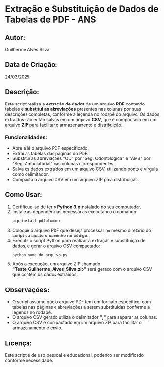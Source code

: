 
# Extração e Substituição de Dados de Tabelas de PDF - ANS

## Autor: 
Guilherme Alves Silva

## Data de Criação: 
24/03/2025

## Descrição:
Este script realiza a **extração de dados** de um arquivo **PDF** contendo tabelas e **substitui as abreviações** presentes nas colunas por suas descrições completas, conforme a legenda no rodapé do arquivo. Os dados extraídos são então salvos em um arquivo **CSV**, que é compactado em um arquivo **ZIP** para facilitar o armazenamento e distribuição.

### Funcionalidades:
- Abre e lê o arquivo PDF especificado.
- Extrai as tabelas das páginas do PDF.
- Substitui as abreviações "OD" por "Seg. Odontológica" e "AMB" por "Seg. Ambulatorial" nas colunas correspondentes.
- Salva os dados extraídos em um arquivo CSV, utilizando ponto e vírgula como delimitador.
- Compacta o arquivo CSV em um arquivo ZIP para distribuição.

## Como Usar:

1. Certifique-se de ter o **Python 3.x** instalado no seu computador.
2. Instale as dependências necessárias executando o comando:
   ```bash
   pip install pdfplumber
   ```
3. Coloque o arquivo PDF que deseja processar no mesmo diretório do script ou ajuste o caminho no código.
4. Execute o script Python para realizar a extração e substituição de dados, e gerar o arquivo CSV compactado:
   ```bash
   python nome_do_arquivo.py
   ```
5. Após a execução, um arquivo ZIP chamado **"Teste_Guilherme_Alves_Silva.zip"** será gerado com o arquivo CSV que contém os dados extraídos.

## Observações:
- O script assume que o arquivo PDF tem um formato específico, com tabelas nas páginas e abreviações a serem substituídas conforme a legenda no rodapé.
- O arquivo CSV gerado utiliza o delimitador **";"** para separar as colunas.
- O arquivo CSV é compactado em um arquivo ZIP para facilitar o armazenamento e envio.

## Licença:
Este script é de uso pessoal e educacional, podendo ser modificado conforme necessidade.
